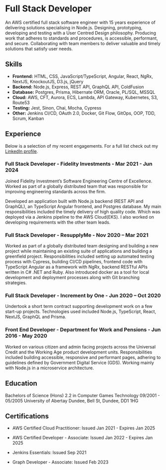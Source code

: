 # Full Stack Developer

An AWS certified full stack software engineer with 15 years experience of delivering
solutions specialising in Node.js. Designing, prototyping, developing and testing with a User
Centred Design philosophy. Producing work that adheres to standards and procedures, is
accessible, performant, and secure. Collaborating with team members to deliver valuable
and timely solutions that satisfy user needs.

## Skills
- **Frontend:** HTML, CSS, JavaScript/TypeScript, Angular, React, NgRx, NextJS, KnockoutJS, D3.js, jQuery
- **Backend:** Node.js, Express, REST API, GraphQL API, ColdFusion
- **Database:** Postgres, Prisma, Hibernate ORM, Oracle, PL/SQL, MSSQL
- **Cloud:** AWS, CFT, Aurora, ECS, Lambda, API Gateway, Kubernetes, S3, Route53
- **Testing:** Jest, Sinon, Chai, Mocha, Cypress
- **Other:** Jenkins CI/CD, OAuth 2.0, Docker, Git Flow, GitOps, OOP, TDD, Scrum, Kanban

## Experience

Below is a selection of my recent engagements.  For a full list check out my [LinkedIn profile](linkedin.com/in/gary-boyle-4064831b).

### Full Stack Developer - Fidelity Investments - Mar 2021 - Jun 2024

Joined Fidelity Investment’s Software Engineering Centre of Excellence. Worked as part of a
globally distributed team that was responsible for improving engineering standards across
the firm.

Developed an application built with Node.js backend (REST API and GraphQL), an
TypeScript Angular frontend, and Postgres database. My main responsibilities included the
timely delivery of high quality code. Which was deployed via a Jenkins pipeline to the AWS
Cloud(EKS). I also worked on developing requirements with the other team leads.

### Full Stack Developer - ResupplyMe - Nov 2020 – Mar 2021

Worked as part of a globally distributed team designing and building a new project while
maintaining an existing suite of applications and building a greenfield project.
Responsibilities included setting up automated testing process with Cypress, building CI/CD
pipelines, frontend code with TypeScript Angular as a framework with NgRx, backend
RESTful APIs written in C# .NET and Ruby. Also introduced docker as a tool for local
development and deployment processes along with Git branching strategies.

### Full Stack Developer - Increment by One - Jun 2020 – Oct 2020

Undertook a short term contract supporting development work on a few start-up projects.
Technologies used included Node.js, TypeScript, React, NextJS, GraphQL and Prisma.

### Front End Developer - Department for Work and Pensions - Jun 2016 - May 2020

Worked on various citizen and admin facing projects across the Universal Credit and the
Working Age product development units. Responsibilities included building accessible,
responsive and performant pages, adhering to guidelines defined by Government Digital
Service (GDS). Working mainly with Node.js in a microservice architecture.

## Education

Bachelors of Science (Hons) 2.2 in Computer Games Technology 09/2001 - 05/2005
University of Abertay Dundee, Bell St, Dundee, DD1 1HG

## Certifications

* AWS Certified Cloud Practitioner: Issued Jan 2021 - Expires Jan 2025

* AWS Certified Developer - Associate: Issued Jan 2022 - Expires Jan 2025

* Jenkins Essentials: Issued Sep 2021

* Graph Developer - Associate: Issued Feb 2023

